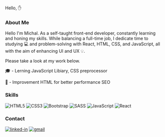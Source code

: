Hello, :raised_hand:

### About Me

Hello I'm Michal. 
As a self-taught front-end developer, constantly learning and honing my skills. While balancing a full-time job, I dedicate time to studying :computer: and problem-solving with React, HTML, CSS, and JavaScript, all with the aim of enhancing UI and UX :bulb:.

Please take a look at my work below.

🎓 - Lerning JavaScript Libiary, CSS preprocessor

:mag_right: - Improvement HTML for better performance SEO

### Skills
![HTML5](https://img.shields.io/badge/html5-%23E34F26.svg?style=for-the-badge&logo=html5&logoColor=white) ![CSS3](https://img.shields.io/badge/css3-%231572B6.svg?style=for-the-badge&logo=css3&logoColor=white)
![Bootstrap](https://img.shields.io/badge/bootstrap-%238511FA.svg?style=for-the-badge&logo=bootstrap&logoColor=white)
![SASS](https://img.shields.io/badge/SASS-hotpink.svg?style=for-the-badge&logo=SASS&logoColor=white)
![JavaScript](https://img.shields.io/badge/JavaScript%20-%23F7DF1E.svg?style=for-the-badge&logo=javascript&logoColor=black)
![React](https://img.shields.io/badge/react-%2320232a.svg?style=for-the-badge&logo=react&logoColor=%2361DAFB)

### Contact
[![linked-in](https://img.shields.io/badge/Linked_In-0077B5?style=for-the-badge&logo=LinkedIn&logoColor=white)](www.linkedin.com/in/mikezeg)
[![gmail](https://img.shields.io/badge/Gmail-D14836?style=for-the-badge&logo=Gmail&logoColor=white)](mailto:michalzegzula@gmail.com)

